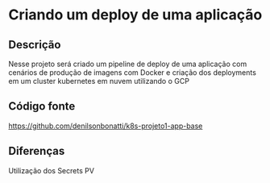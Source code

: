 # Criando um deploy de uma aplicação


## Descrição


Nesse projeto será criado um pipeline de deploy de uma aplicação com cenários de produção de imagens com Docker e criação dos deployments em um cluster kubernetes em nuvem utilizando o GCP

## Código fonte
https://github.com/denilsonbonatti/k8s-projeto1-app-base

## Diferenças
Utilização dos Secrets
PV
